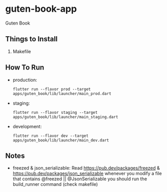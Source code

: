 # guten-book-app

Guten Book

## Things to Install

1. Makefile

## How To Run

- production:
  ```
  flutter run --flavor prod --target apps/guten_book/lib/launcher/main_prod.dart
  ```

- staging:
  ```
  flutter run --flavor staging --target apps/guten_book/lib/launcher/main_staging.dart
  ```

- development:
  ```
  flutter run --flavor dev --target apps/guten_book/lib/launcher/main_dev.dart
  ```

## Notes

- freezed & json_serializable:
Read https://pub.dev/packages/freezed & https://pub.dev/packages/json_serializable
whenever you modify a file that contains @freezed || @JsonSerializable
you should run the build_runner command (check makefile)